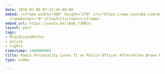 ```yaml
---
date: 2016-07-09 07:21:43-05:00
embed: <iframe width="480" height="270" src="https://www.youtube.com/embed/lBoK_73NMJs?feature=oembed"
  frameborder="0" allowfullscreen></iframe>
embed_url: https://youtu.be/lBoK_73NMJs
layout: post
tags:
- BlackLivesMatter
- police
- rights
timestamp: 1468066903
title: Radio Personality Loses It on Police Officer AftervAlton Brown Killing
type: video

---
```

